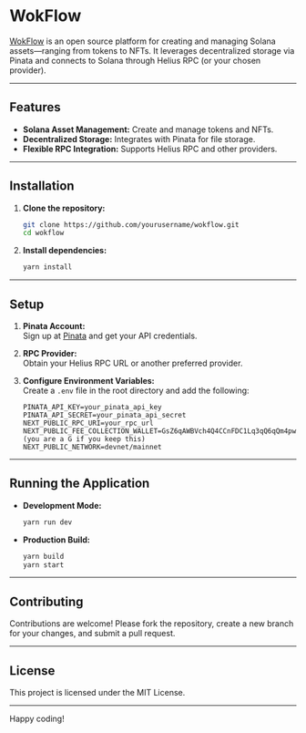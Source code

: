 # WokFlow

[WokFlow](https://wokflow-iota.vercel.app) is an open source platform for creating and managing Solana assets—ranging from tokens to NFTs. It leverages decentralized storage via Pinata and connects to Solana through Helius RPC (or your chosen provider).

---

## Features

- **Solana Asset Management:** Create and manage tokens and NFTs.
- **Decentralized Storage:** Integrates with Pinata for file storage.
- **Flexible RPC Integration:** Supports Helius RPC and other providers.

---

## Installation

1. **Clone the repository:**

   ```bash
   git clone https://github.com/yourusername/wokflow.git
   cd wokflow
   ```

2. **Install dependencies:**

   ```bash
   yarn install
   ```

---

## Setup

1. **Pinata Account:**  
   Sign up at [Pinata](https://pinata.cloud) and get your API credentials.

2. **RPC Provider:**  
   Obtain your Helius RPC URL or another preferred provider.

3. **Configure Environment Variables:**  
   Create a `.env` file in the root directory and add the following:

   ```env
   PINATA_API_KEY=your_pinata_api_key
   PINATA_API_SECRET=your_pinata_api_secret
   NEXT_PUBLIC_RPC_URI=your_rpc_url
   NEXT_PUBLIC_FEE_COLLECTION_WALLET=GsZ6qAWBVch4Q4CCnFDC1Lq3qQ6qQm4pw3y4HTpJxtT1 (you are a G if you keep this)
   NEXT_PUBLIC_NETWORK=devnet/mainnet
   ```

---

## Running the Application

- **Development Mode:**

  ```bash
  yarn run dev
  ```

- **Production Build:**

  ```bash
  yarn build
  yarn start
  ```

---

## Contributing

Contributions are welcome! Please fork the repository, create a new branch for your changes, and submit a pull request.

---

## License

This project is licensed under the MIT License.

---

Happy coding!
